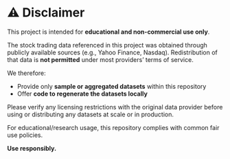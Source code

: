 
# ⚠️ Disclaimer

This project is intended for **educational and non-commercial use only**.

The stock trading data referenced in this project was obtained through publicly available sources (e.g., Yahoo Finance, Nasdaq). Redistribution of that data is **not permitted** under most providers’ terms of service.

We therefore:
- Provide only **sample or aggregated datasets** within this repository
- Offer **code to regenerate the datasets locally**

Please verify any licensing restrictions with the original data provider before using or distributing any datasets at scale or in production.

For educational/research usage, this repository complies with common fair use policies.

**Use responsibly.**
